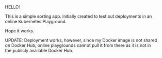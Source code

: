 HELLO!

This is a simple sorting app.
Initially created to test out deployments in an online Kubernetes Playground.

Hope it works.

UPDATE:
Deployment works, however, since my Docker image is not shared on Docker Hub, online playgrounds cannot pull it from there as it is not in the publicly available Docker Hub. 

